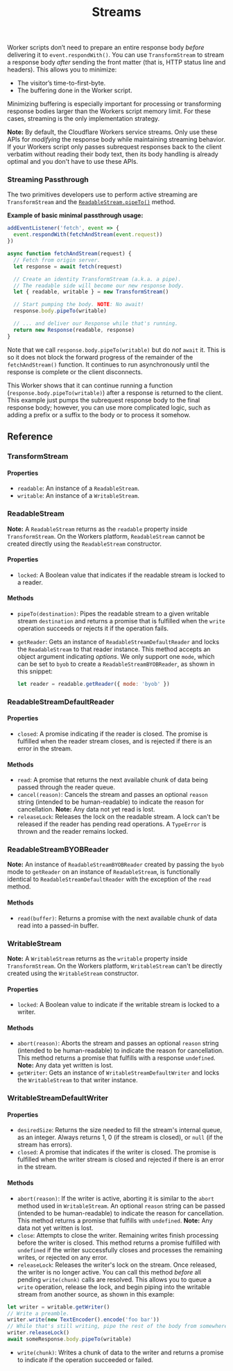 ﻿---
title: Streams
weight: 5
---

Worker scripts don’t need to prepare an entire response body _before_ delivering it to `event.respondWith()`. You can use `TransformStream` to stream a response body _after_ sending the front matter (that is, HTTP status line and headers). This allows you to minimize:

* The visitor’s time-to-first-byte.
* The buffering done in the Worker script.

Minimizing buffering is especially important for processing or transforming response bodies larger than the Workers script memory limit. For these cases, streaming is the only implementation strategy.

**Note:** By default, the Cloudflare Workers service streams. Only use these APIs for _modifying_ the response body while maintaining streaming behavior. If your Workers script only passes subrequest responses back to the client verbatim without reading their body text, then its body handling is already optimal and you don't have to use these APIs.

### Streaming Passthrough

The two primitives developers use to perform active streaming are `TransformStream` and the [`ReadableStream.pipeTo()`](https://developer.mozilla.org/en-US/docs/Web/API/ReadableStream/pipeTo) method.

**Example of basic minimal passthrough usage:**

```javascript
addEventListener('fetch', event => {
  event.respondWith(fetchAndStream(event.request))
})

async function fetchAndStream(request) {
  // Fetch from origin server.
  let response = await fetch(request)

  // Create an identity TransformStream (a.k.a. a pipe).
  // The readable side will become our new response body.
  let { readable, writable } = new TransformStream()

  // Start pumping the body. NOTE: No await!
  response.body.pipeTo(writable)

  // ... and deliver our Response while that's running.
  return new Response(readable, response)
}
```

Note that we call `response.body.pipeTo(writable)` but do _not_ `await` it. This is so it does not block the forward progress of the remainder of the `fetchAndStream()` function. It continues to run asynchronously until the response is complete or the client disconnects.

This Worker shows that it can continue running a function (`response.body.pipeTo(writable)`) after a response is returned to the client. This example just pumps the subrequest response body to the final response body; however, you can use more complicated logic, such as adding a prefix or a suffix to the body or to process it somehow.

## Reference

### TransformStream

#### Properties

* `readable`: An instance of a `ReadableStream`.
* `writable`: An instance of a `WritableStream`.

### ReadableStream

**Note:** A `ReadableStream` returns as the `readable` property inside `TransformStream`. On the Workers platform, `ReadableStream` cannot be created directly using the `ReadableStream` constructor.

#### Properties

* `locked`: A Boolean value that indicates if the readable stream is locked to a reader.

#### Methods

* `pipeTo(destination)`: Pipes the readable stream to a given writable stream `destination` and returns a promise that is fulfilled when the `write` operation succeeds or rejects it if the operation fails.
* `getReader`: Gets an instance of `ReadableStreamDefaultReader` and locks the `ReadableStream` to that reader instance. This method accepts an object argument indicating _options_. We only support one `mode`, which can be set to `byob` to create a `ReadableStreamBYOBReader`, as shown in this snippet:

  ```javascript
  let reader = readable.getReader({ mode: 'byob' })
  ```

### ReadableStreamDefaultReader

#### Properties

* `closed`: A promise indicating if the reader is closed. The promise is fulfilled when the reader stream closes, and is rejected if there is an error in the stream.

#### Methods

* `read`: A promise that returns the next available chunk of data being passed through the reader queue.
* `cancel(reason)`: Cancels the stream and passes an optional `reason` string (intended to be human-readable) to indicate the reason for cancellation. **Note:** Any data not yet read is lost.
* `releaseLock`: Releases the lock on the readable stream. A lock can't be released if the reader has pending read operations. A `TypeError` is thrown and the reader remains locked.

### ReadableStreamBYOBReader

**Note:** An instance of `ReadableStreamBYOBReader` created by passing the `byob` mode to `getReader` on an instance of `ReadableStream`, is functionally identical to `ReadableStreamDefaultReader` with the exception of the `read` method.

#### Methods

* `read(buffer)`: Returns a promise with the next available chunk of data read into a passed-in buffer.

### WritableStream

**Note:** A `WritableStream` returns as the `writable` property inside `TransformStream`. On the Workers platform, `WritableStream` can't be directly created using the `WritableStream` constructor.

#### Properties

* `locked`: A Boolean value to indicate if the writable stream is locked to a writer.

#### Methods

* `abort(reason)`: Aborts the stream and passes an optional `reason` string (intended to be human-readable) to indicate the reason for cancellation. This method returns a promise that fulfills with a response `undefined`. **Note:** Any data yet written is lost.
* `getWriter`: Gets an instance of `WritableStreamDefaultWriter` and locks the `WritableStream` to that writer instance.

### WritableStreamDefaultWriter

#### Properties

* `desiredSize`: Returns the size needed to fill the stream's internal queue, as an integer. Always returns 1, 0 (if the stream is closed), or `null` (if the stream has errors).
* `closed`: A promise that indicates if the writer is closed. The promise is fulfilled when the writer stream is closed and rejected if there is an error in the stream.

#### Methods

* `abort(reason)`: If the writer is active, aborting it is similar to the `abort` method used in `WritableStream`. An optional `reason` string can be passed (intended to be human-readable) to indicate the reason for cancellation. This method returns a promise that fulfills with `undefined`. **Note:** Any data not yet written is lost.
* `close`: Attempts to close the writer. Remaining writes finish processing before the writer is closed. This method returns a promise fulfilled with `undefined` if the writer successfully closes and processes the remaining writes, or rejected on any error.
* `releaseLock`: Releases the writer's lock on the stream. Once released, the writer is no longer active. You can call this method _before_ all pending `write(chunk)` calls are resolved. This allows you to queue a `write` operation, release the lock, and begin piping into the writable stream from another source, as shown in this example:

```javascript
let writer = writable.getWriter()
// Write a preamble.
writer.write(new TextEncoder().encode('foo bar'))
// While that's still writing, pipe the rest of the body from somewhere else.
writer.releaseLock()
await someResponse.body.pipeTo(writable)
```

* `write(chunk)`: Writes a chunk of data to the writer and returns a promise to indicate if the operation succeeded or failed.

